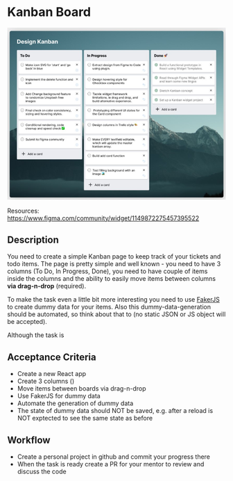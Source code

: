 # Kanban Board

![](kanban.jpg)

Resources: https://www.figma.com/community/widget/1149872275457395522

## Description
You need to create a simple Kanban page to keep track of your tickets and todo items. The page is pretty simple and well known - you need to have 3 columns (To Do, In Progress, Done), you need to have couple of items inside the columns and the ability to easily move items between columns **via drag-n-drop** (required). 

To make the task even a little bit more interesting you need to use [FakerJS](https://fakerjs.dev/) to create dummy data for your items. Also this dummy-data-generation should be automated, so think about that to (no static JSON or JS object will be accepted).

Although the task is 


## Acceptance Criteria
- Create a new React app
- Create 3 columns ()
- Move items between boards via drag-n-drop
- Use FakerJS for dummy data
- Automate the generation of dummy data
- The state of dummy data should NOT be saved, e.g. after a reload is NOT exptected to see the same state as before


## Workflow
- Create a personal project in github and commit your progress there
- When the task is ready create a PR for your mentor to review and discuss the code